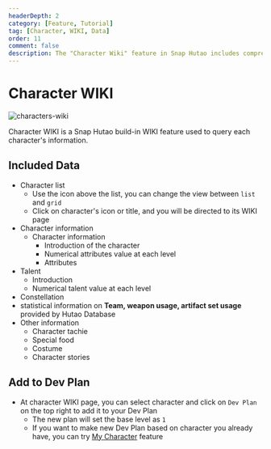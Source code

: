 ```yaml
---
headerDepth: 2
category: [Feature, Tutorial]
tag: [Character, WIKI, Data]
order: 11
comment: false
description: The "Character Wiki" feature in Snap Hutao includes comprehensive information about all the characters in Genshin Impact. It provides essential data such as base information, talent values, constellations, and other important details. This feature helps players easily access and gather information about different characters in the game.
---
```


# Character WIKI

![characters-wiki](https://img.alicdn.com/imgextra/i2/1797064093/O1CN01NbT4Kn1g6e0wf51ft_!!1797064093.png_.webp)

Character WIKI is a Snap Hutao build-in WIKI feature used to query each character's information.

## Included Data

- Character list
  - Use the icon above the list, you can change the view between `list` and `grid`
  - Click on character's icon or title, and you will be directed to its WIKI page
- Character information
  - Character information
    - Introduction of the character
    - Numerical attributes value at each level
    - Attributes
- Talent
  - Introduction
  - Numerical talent value at each level
- Constellation
- statistical information on **Team, weapon usage, artifact set usage** provided by Hutao Database
- Other information
  - Character tachie
  - Special food
  - Costume
  - Character stories

## Add to Dev Plan

- At character WIKI page, you can select character and click on `Dev Plan` on the top right to add it to your Dev Plan
  - The new plan will set the base level as `1`
  - If you want to make new Dev Plan based on character you already have, you can try [My Character](character-data.html) feature

